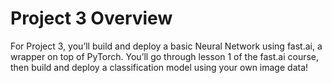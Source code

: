 # Project 3 Overview
For Project 3, you’ll build and deploy a basic Neural Network using fast.ai, a wrapper on top of PyTorch.  You’ll go through lesson 1 of the fast.ai course, then build and deploy a classification model using your own image data! 
